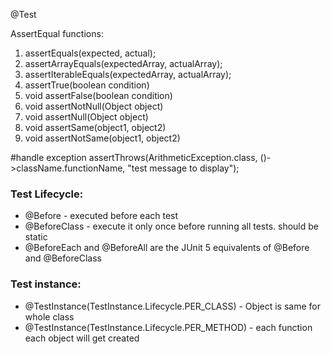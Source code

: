 @Test

AssertEqual functions:
1. assertEquals(expected, actual);
2. assertArrayEquals(expectedArray, actualArray);
3. assertIterableEquals(expectedArray, actualArray);
4. assertTrue(boolean condition)
5. void assertFalse(boolean condition)
6. void assertNotNull(Object object)
7. void assertNull(Object object)
8. void assertSame(object1, object2)
9. void assertNotSame(object1, object2)

#handle exception
assertThrows(ArithmeticException.class, ()->className.functionName, "test message to display");

### Test Lifecycle:
 - @Before  - executed before each test
 - @BeforeClass - execute it only once before running all tests. should be static
 - @BeforeEach and @BeforeAll are the JUnit 5 equivalents of @Before and @BeforeClass


### Test instance:
 - @TestInstance(TestInstance.Lifecycle.PER_CLASS)  - Object is same for whole class  
 - @TestInstance(TestInstance.Lifecycle.PER_METHOD) - each function each object will get created  
